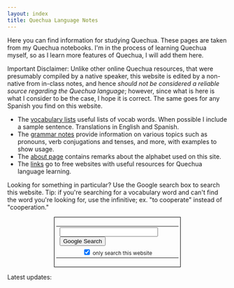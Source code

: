 ```yaml
---
layout: index
title: Quechua Language Notes
---
```


Here you can find information for studying Quechua. These pages are taken from my Quechua notebooks. I'm in the process of learning Quechua myself, so as I learn more features of Quechua, I will add them here.

Important Disclaimer: Unlike other online Quechua resources, that were presumably compiled by a native speaker, this website is edited by a non-native from in-class notes, and hence *should not be considered a reliable source regarding the Quechua language*; however, since what is here is what I consider to be the case, I hope it is correct. The same goes for any Spanish you find on this website.

* The [vocabulary lists][vocab] useful lists of vocab words. When possible I include a sample sentence. Translations in English and Spanish.
* The [grammar notes][grammar] provide information on various topics such as pronouns, verb conjugations and tenses, and more, with examples to show usage.
* The [about page][about] contains remarks about the alphabet used on this site.
* The [links][links] go to free websites with useful resources for Quechua language learning.

Looking for something in particular?  Use the Google search box to search this website.  Tip: if you're searching for a vocabulary word and can't find the word you're looking for, use the infinitive; ex. "to cooperate" instead of "cooperation."

<center>
<form method="get" action="http://www.google.com/search">
<div style="border:1px solid black;padding:4px;width:20em;">
<table border="0" cellpadding="0">
<tr><td>
<input type="text"   name="q" size="25"
 maxlength="255" value="" />
<input type="submit" value="Google Search" /></td></tr>
<tr><td align="center" style="font-size:75%">
<input type="checkbox"  name="sitesearch"
 value="thesite.com" checked="checked" /> only search this website<br />
</td></tr></table>
</div>
</form>
</center>

Latest updates:

[vocab]: vocab.html
[grammar]: grammar.html
[about]: about.html
[links]: links.html
